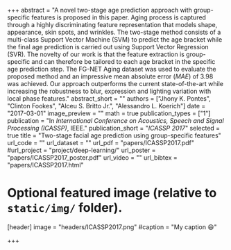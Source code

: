 +++
abstract = "A novel two-stage age prediction approach with group-specific features is proposed in this paper. Aging process is captured through a highly discriminating feature representation that models shape, appearance, skin spots, and wrinkles. The two-stage method consists of a multi-class Support Vector Machine (SVM) to predict the age bracket while the final age prediction is carried out using Support Vector Regression (SVR). The novelty of our work is that the feature extraction is group-specific and can therefore be tailored to each age bracket in the specific age prediction step. The FG-NET Aging dataset was used to evaluate the proposed method and an impressive mean absolute error ($MAE$) of 3.98 was achieved. Our approach outperforms the current state-of-the-art while increasing the robustness to blur, expression and lighting variation with local phase features."
abstract_short = ""
authors = ["Jhony K. Pontes", "Clinton Fookes", "Alceu S. Britto Jr.", "Alessandro L. Koerich"]
date = "2017-03-01"
image_preview = ""
math = true
publication_types = ["1"]
publication = "In *International Conference on Acoustics, Speech and Signal Processing (ICASSP)*, IEEE."
publication_short = "*ICASSP 2017*"
selected = true
title = "Two-stage facial age prediction using group-specific features"
url_code = ""
url_dataset = ""
url_pdf = "papers/ICASSP2017.pdf"
#url_project = "project/deep-learning/"
url_poster = "papers/ICASSP2017_poster.pdf"
url_video = ""
url_bibtex = "papers/ICASSP2017.html"

# Optional featured image (relative to `static/img/` folder).
[header]
image = "headers/ICASSP2017.png"
#caption = "My caption :smile:"

+++
